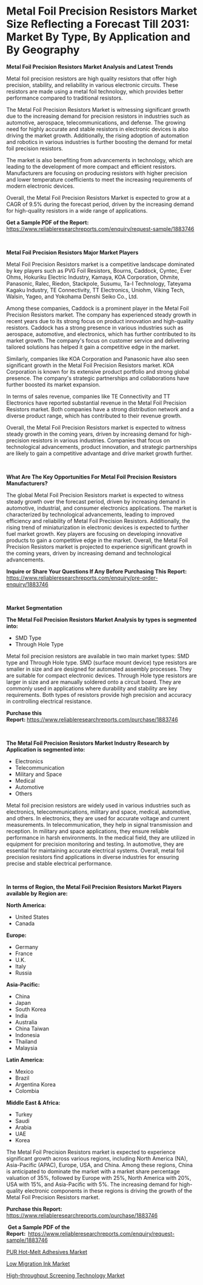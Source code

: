 <p><h1>Metal Foil Precision Resistors Market Size Reflecting a Forecast Till 2031: Market By Type, By Application and By Geography</h1></p><p><strong>Metal Foil Precision Resistors Market Analysis and Latest Trends</strong></p>
<p><p>Metal foil precision resistors are high quality resistors that offer high precision, stability, and reliability in various electronic circuits. These resistors are made using a metal foil technology, which provides better performance compared to traditional resistors.</p><p>The Metal Foil Precision Resistors Market is witnessing significant growth due to the increasing demand for precision resistors in industries such as automotive, aerospace, telecommunications, and defense. The growing need for highly accurate and stable resistors in electronic devices is also driving the market growth. Additionally, the rising adoption of automation and robotics in various industries is further boosting the demand for metal foil precision resistors.</p><p>The market is also benefiting from advancements in technology, which are leading to the development of more compact and efficient resistors. Manufacturers are focusing on producing resistors with higher precision and lower temperature coefficients to meet the increasing requirements of modern electronic devices.</p><p>Overall, the Metal Foil Precision Resistors Market is expected to grow at a CAGR of 9.5% during the forecast period, driven by the increasing demand for high-quality resistors in a wide range of applications.</p></p>
<p><strong>Get a Sample PDF of the Report:&nbsp;</strong> <a href="https://www.reliableresearchreports.com/enquiry/request-sample/1883746">https://www.reliableresearchreports.com/enquiry/request-sample/1883746</a></p>
<p>&nbsp;</p>
<p><strong>Metal Foil Precision Resistors Major Market Players</strong></p>
<p><p>Metal Foil Precision Resistors market is a competitive landscape dominated by key players such as PVG Foil Resistors, Bourns, Caddock, Cyntec, Ever Ohms, Hokuriku Electric Industry, Kamaya, KOA Corporation, Ohmite, Panasonic, Ralec, Riedon, Stackpole, Susumu, Ta-I Technology, Tateyama Kagaku Industry, TE Connectivity, TT Electronics, Uniohm, Viking Tech, Walsin, Yageo, and Yokohama Denshi Seiko Co., Ltd.</p><p>Among these companies, Caddock is a prominent player in the Metal Foil Precision Resistors market. The company has experienced steady growth in recent years due to its strong focus on product innovation and high-quality resistors. Caddock has a strong presence in various industries such as aerospace, automotive, and electronics, which has further contributed to its market growth. The company's focus on customer service and delivering tailored solutions has helped it gain a competitive edge in the market.</p><p>Similarly, companies like KOA Corporation and Panasonic have also seen significant growth in the Metal Foil Precision Resistors market. KOA Corporation is known for its extensive product portfolio and strong global presence. The company's strategic partnerships and collaborations have further boosted its market expansion.</p><p>In terms of sales revenue, companies like TE Connectivity and TT Electronics have reported substantial revenue in the Metal Foil Precision Resistors market. Both companies have a strong distribution network and a diverse product range, which has contributed to their revenue growth.</p><p>Overall, the Metal Foil Precision Resistors market is expected to witness steady growth in the coming years, driven by increasing demand for high-precision resistors in various industries. Companies that focus on technological advancements, product innovation, and strategic partnerships are likely to gain a competitive advantage and drive market growth further.</p></p>
<p>&nbsp;</p>
<p><strong>What Are The Key Opportunities For Metal Foil Precision Resistors Manufacturers?</strong></p>
<p><p>The global Metal Foil Precision Resistors market is expected to witness steady growth over the forecast period, driven by increasing demand in automotive, industrial, and consumer electronics applications. The market is characterized by technological advancements, leading to improved efficiency and reliability of Metal Foil Precision Resistors. Additionally, the rising trend of miniaturization in electronic devices is expected to further fuel market growth. Key players are focusing on developing innovative products to gain a competitive edge in the market. Overall, the Metal Foil Precision Resistors market is projected to experience significant growth in the coming years, driven by increasing demand and technological advancements.</p></p>
<p><strong>Inquire or Share Your Questions If Any Before Purchasing This Report:</strong> <a href="https://www.reliableresearchreports.com/enquiry/pre-order-enquiry/1883746">https://www.reliableresearchreports.com/enquiry/pre-order-enquiry/1883746</a></p>
<p>&nbsp;</p>
<p><strong>Market Segmentation</strong></p>
<p><strong>The Metal Foil Precision Resistors Market Analysis by types is segmented into:</strong></p>
<p><ul><li>SMD Type</li><li>Through Hole Type</li></ul></p>
<p><p>Metal foil precision resistors are available in two main market types: SMD type and Through Hole type. SMD (surface mount device) type resistors are smaller in size and are designed for automated assembly processes. They are suitable for compact electronic devices. Through Hole type resistors are larger in size and are manually soldered onto a circuit board. They are commonly used in applications where durability and stability are key requirements. Both types of resistors provide high precision and accuracy in controlling electrical resistance.</p></p>
<p><strong>Purchase this Report:&nbsp;</strong><a href="https://www.reliableresearchreports.com/purchase/1883746">https://www.reliableresearchreports.com/purchase/1883746</a></p>
<p>&nbsp;</p>
<p><strong>The Metal Foil Precision Resistors Market Industry Research by Application is segmented into:</strong></p>
<p><ul><li>Electronics</li><li>Telecommunication</li><li>Military and Space</li><li>Medical</li><li>Automotive</li><li>Others</li></ul></p>
<p><p>Metal foil precision resistors are widely used in various industries such as electronics, telecommunications, military and space, medical, automotive, and others. In electronics, they are used for accurate voltage and current measurements. In telecommunication, they help in signal transmission and reception. In military and space applications, they ensure reliable performance in harsh environments. In the medical field, they are utilized in equipment for precision monitoring and testing. In automotive, they are essential for maintaining accurate electrical systems. Overall, metal foil precision resistors find applications in diverse industries for ensuring precise and stable electrical performance.</p></p>
<p>&nbsp;</p>
<p><strong>In terms of Region, the Metal Foil Precision Resistors Market Players available by Region are:</strong></p>
<p>
    <p> <strong> North America: </strong>
        <ul>
            <li>United States</li>
            <li>Canada</li>
        </ul>
        </p> 
    <p> <strong> Europe: </strong>
        <ul>
            <li>Germany</li>
            <li>France</li>
            <li>U.K.</li>
            <li>Italy</li>
            <li>Russia</li>
        </ul>
        </p> 
    <p> <strong> Asia-Pacific: </strong>
        <ul>
            <li>China</li>
            <li>Japan</li>
            <li>South Korea</li>
            <li>India</li>
            <li>Australia</li>
            <li>China Taiwan</li>
            <li>Indonesia</li>
            <li>Thailand</li>
            <li>Malaysia</li>
        </ul>
        </p> 
    <p> <strong> Latin America: </strong>
        <ul>
            <li>Mexico</li>
            <li>Brazil</li>
            <li>Argentina Korea</li>
            <li>Colombia</li>
        </ul>
        </p> 
    <p> <strong> Middle East & Africa: </strong>
        <ul>
            <li>Turkey</li>
            <li>Saudi</li>
            <li>Arabia</li>
            <li>UAE</li>
            <li>Korea</li>
        </ul>
    </p>
    </p>
<p><p>The Metal Foil Precision Resistors market is expected to experience significant growth across various regions, including North America (NA), Asia-Pacific (APAC), Europe, USA, and China. Among these regions, China is anticipated to dominate the market with a market share percentage valuation of 35%, followed by Europe with 25%, North America with 20%, USA with 15%, and Asia-Pacific with 5%. The increasing demand for high-quality electronic components in these regions is driving the growth of the Metal Foil Precision Resistors market.</p></p>
<p><strong>Purchase this Report: </strong><a href="https://www.reliableresearchreports.com/purchase/1883746">https://www.reliableresearchreports.com/purchase/1883746</a></p>
<p>&nbsp;<strong>Get a Sample PDF of the Report:&nbsp;&nbsp;</strong><a href="https://www.reliableresearchreports.com/enquiry/request-sample/1883746">https://www.reliableresearchreports.com/enquiry/request-sample/1883746</a></p>
<p><strong></strong></p>
<p><p><a href="https://www.linkedin.com/pulse/pur-hot-melt-adhesives-market-research-report-unlocks-yvste?trackingId=g2vFQYGgXair87f%2BnKdO2w%3D%3D">PUR Hot-Melt Adhesives Market</a></p><p><a href="https://www.linkedin.com/pulse/low-migration-ink-market-challenges-opportunities-growth-pdxge?trackingId=%2FsXO3xqnZnrWM4ougsdVpQ%3D%3D">Low Migration Ink Market</a></p><p><a href="https://www.linkedin.com/pulse/high-throughput-screening-technology-market-insights-wn6ae?trackingId=SAX0ZEnWyOA9XAU7fTLSCw%3D%3D">High-throughput Screening Technology Market</a></p></p>